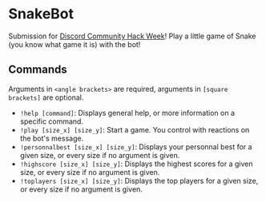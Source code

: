 # SnakeBot

Submission for [Discord Community Hack Week](https://blog.discordapp.com/discord-community-hack-week-build-and-create-alongside-us-6b2a7b7bba33)! Play a little game of Snake (you know what game it is) with the bot!

## Commands
Arguments in `<angle brackets>` are required, arguments in `[square brackets]` are optional.
- `!help [command]`: Displays general help, or more information on a specific command.
- `!play [size_x] [size_y]`: Start a game. You control with reactions on the bot's message.
- `!personnalbest [size_x] [size_y]`: Displays your personnal best for a given size, or every size if no argument is given.
- `!highscore [size_x] [size_y]`: Displays the highest scores for a given size, or every size if no argument is given.
- `!toplayers [size_x] [size_y]`: Displays the top players for a given size, or every size if no argument is given.
